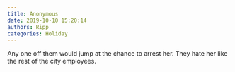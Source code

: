 ```yaml
---
title: Anonymous
date: 2019-10-10 15:20:14
authors: Ripp
categories: Holiday
---
```


 Any one off them would jump at the chance to arrest her.  They hate her like the rest of the city employees.